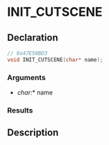 # INIT_CUTSCENE

## Declaration
```cpp
// 0x47E50BD3
void INIT_CUTSCENE(char* name);
```

### Arguments
- **char*:** name

### Results

## Description
